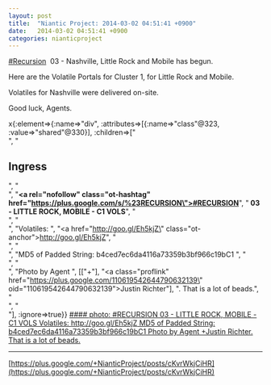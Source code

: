 ```yaml
---
layout: post
title:  "Niantic Project: 2014-03-02 04:51:41 +0900"
date:   2014-03-02 04:51:41 +0900
categories: nianticproject
---
```

[#Recursion](https://plus.google.com/s/%23Recursion "")  03 - Nashville, Little Rock and Mobile has begun.

Here are the Volatile Portals for Cluster 1, for Little Rock and Mobile.

Volatiles for Nashville were delivered on-site.

Good luck, Agents.

x{:element=>{:name=>"div", :attributes=>[{:name=>"class"@323, :value=>"shared"@330}], :children=>["<br />", "<h2>Ingress</h2>", "<br />", "<b><a rel=\"nofollow\" class=\"ot-hashtag\" href=\"https://plus.google.com/s/%23RECURSION\">#RECURSION</a></b>", "<b> 03 - LITTLE ROCK, MOBILE - C1 VOLS</b>", "<br />", "<br />", "Volatiles: ", "<a href=\"http://goo.gl/Eh5kjZ\" class=\"ot-anchor\">http://goo.gl/Eh5kjZ</a>", "<br />", "<br />", "MD5 of Padded String: b4ced7ec6da4116a73359b3bf966c19bC1 ", "<br />", "<br />", "Photo by Agent ", [["+"], "<a class=\"proflink\" href=\"https://plus.google.com/110619542644790632139\" oid=\"110619542644790632139\">Justin Richter</a>"], ". That is a lot of beads.", "<br />", "<br />"], :ignore=>true}}
[#### photo: #RECURSION 03 - LITTLE ROCK, MOBILE - C1 VOLS
Volatiles: http://goo.gl/Eh5kjZ
MD5 of Padded String: b4ced7ec6da4116a73359b3bf966c19bC1
Photo by Agent +Justin Richter. That is a lot of beads.](https://lh3.googleusercontent.com/-ikWWMC0yhMM/UxI3BDccgWI/AAAAAAAAkyM/tOQp-sU70I4/w1152-h2048/20140301_130211.jpg "")
- - -
[https://plus.google.com/+NianticProject/posts/cKvrWkjCiHR](https://plus.google.com/+NianticProject/posts/cKvrWkjCiHR)
